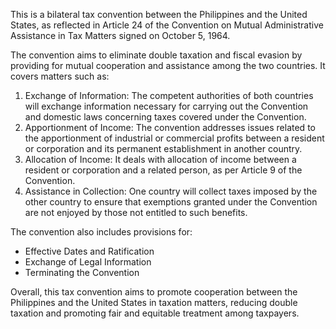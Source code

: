 This is a bilateral tax convention between the Philippines and the United States, as reflected in Article 24 of the Convention on Mutual Administrative Assistance in Tax Matters signed on October 5, 1964.

The convention aims to eliminate double taxation and fiscal evasion by providing for mutual cooperation and assistance among the two countries. It covers matters such as:

1. Exchange of Information: The competent authorities of both countries will exchange information necessary for carrying out the Convention and domestic laws concerning taxes covered under the Convention.
2. Apportionment of Income: The convention addresses issues related to the apportionment of industrial or commercial profits between a resident or corporation and its permanent establishment in another country.
3. Allocation of Income: It deals with allocation of income between a resident or corporation and a related person, as per Article 9 of the Convention.
4. Assistance in Collection: One country will collect taxes imposed by the other country to ensure that exemptions granted under the Convention are not enjoyed by those not entitled to such benefits.

The convention also includes provisions for:

* Effective Dates and Ratification
* Exchange of Legal Information
* Terminating the Convention

Overall, this tax convention aims to promote cooperation between the Philippines and the United States in taxation matters, reducing double taxation and promoting fair and equitable treatment among taxpayers.